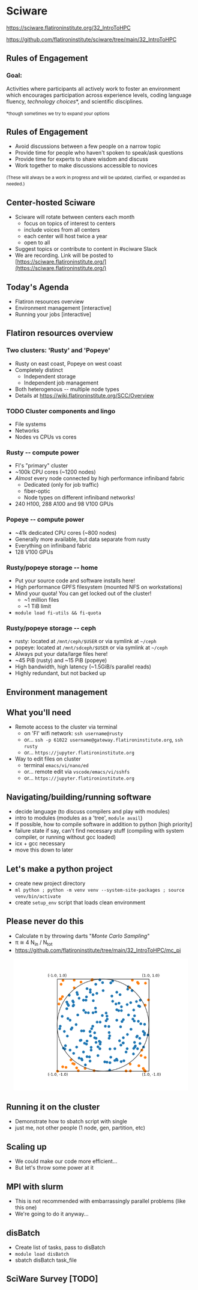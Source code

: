 # Sciware

https://sciware.flatironinstitute.org/32_IntroToHPC

https://github.com/flatironinstitute/sciware/tree/main/32_IntroToHPC



## Rules of Engagement

### Goal:

Activities where participants all actively work to foster an environment which encourages participation across experience levels, coding language fluency, *technology choices*\*, and scientific disciplines.

<small>\*though sometimes we try to expand your options</small>


## Rules of Engagement

- Avoid discussions between a few people on a narrow topic
- Provide time for people who haven't spoken to speak/ask questions
- Provide time for experts to share wisdom and discuss
- Work together to make discussions accessible to novices

<small>
(These will always be a work in progress and will be updated, clarified, or expanded as needed.)
</small>



## Center-hosted Sciware

- Sciware will rotate between centers each month
   - focus on topics of interest to centers
   - include voices from all centers
   - each center will host twice a year
   - open to all
- Suggest topics or contribute to content in #sciware Slack
- We are recording. Link will be posted to [https://sciware.flatironinstitute.org/](https://sciware.flatironinstitute.org/)



## Today's Agenda
- Flatiron resources overview
- Environment management [interactive]
- Running your jobs [interactive]



## Flatiron resources overview


### Two clusters: 'Rusty' and 'Popeye'

- Rusty on east coast, Popeye on west coast
- Completely distinct
  - Independent storage
  - Independent job management
- Both heterogenous -- multiple node types
- Details at https://wiki.flatironinstitute.org/SCC/Overview


### TODO Cluster components and lingo
- File systems
- Networks
- Nodes vs CPUs vs cores


### Rusty -- compute power

- FI's "primary" cluster
- \~100k CPU cores (\~1200 nodes)
- _Almost_ every node connected by high performance infiniband fabric
  - Dedicated (only for job traffic)
  - fiber-optic
  - Node types on different infiniband networks!
- 240 H100, 288 A100 and 98 V100 GPUs


### Popeye -- compute power

- \~41k dedicated CPU cores (\~800 nodes)
- Generally more available, but data separate from rusty
- Everything on infiniband fabric
- 128 V100 GPUs


### Rusty/popeye storage -- home

- Put your source code and software installs here!
- High performance GPFS filesystem (mounted NFS on workstations)
- Mind your quota! You can get locked out of the cluster!
  - \~1 million files
  - \~1 TiB limit
- `module load fi-utils && fi-quota`


### Rusty/popeye storage -- ceph

- rusty: located at `/mnt/ceph/$USER` or via symlink at `~/ceph`
- popeye: located at `/mnt/sdceph/$USER` or via symlink at `~/ceph`
- Always put your data/large files here!
- \~45 PiB (rusty) and \~15 PiB (popeye)
- High bandwidth, high latency (\~1.5GiB/s parallel reads)
- Highly redundant, but not backed up



## Environment management


## What you'll need

- Remote access to the cluster via terminal
  - on 'FI' wifi network: `ssh username@rusty`
  - or... `ssh -p 61022 username@gateway.flatironinstitute.org`, `ssh rusty`
  - or... `https://jupyter.flatironinstitute.org`
- Way to edit files on cluster
  - terminal `emacs/vi/nano/ed`
  - or... remote edit via `vscode/emacs/vi/sshfs`
  - or... `https://jupyter.flatironinstitute.org`


## Navigating/building/running software

- decide language (to discuss compilers and play with modules)
- intro to modules (modules as a 'tree', `module avail`)
- If possible, how to compile software in addition to python [high priority]
- failure state if say, can't find necessary stuff (compiling with system compiler, or running without gcc loaded)
- icx + gcc necessary
- move this down to later


## Let's make a python project

- create new project directory
- `ml python ; python -m venv venv --system-site-packages ; source venv/bin/activate`
- create `setup_env` script that loads clean environment


## Please never do this

- Calculate π by throwing darts "_Monte Carlo Sampling_"
- π ≅ 4 N<sub>in</sub> / N<sub>tot</sub>
- https://github.com/flatironinstitute/tree/main/32_IntroToHPC/mc_pi
<center>
    <img src="./assets/dartboard.png" style="border:0;box-shadow:none" height="350px">
</center>


## Running it on the cluster
- Demonstrate how to sbatch script with single
- just me, not other people (1 node, gen, partition, etc)


## Scaling up
- We could make our code more efficient...
- But let's throw some power at it


## MPI with slurm
- This is not recommended with embarrassingly parallel problems (like this one)
- We're going to do it anyway...


## disBatch
- Create list of tasks, pass to disBatch
- `module load disBatch`
- sbatch <sbatch options> disBatch task_file



## SciWare Survey [TODO]
<!-- <center> -->
<!-- <img width="50%" src="./qr.png"> -->
<!-- </center> -->
